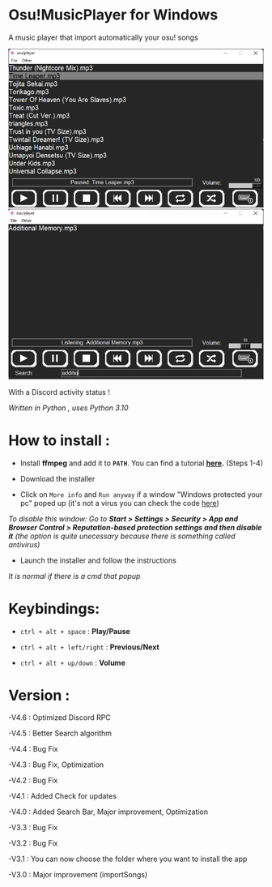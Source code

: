 # Osu!MusicPlayer for Windows

A music player that import automatically your osu! songs

![Screenshot](screenshot1.png)
![Screenshot](screenshot2.png)

With a Discord activity status !

*Written in Python , uses Python 3.10*

# How to install :

- Install **ffmpeg** and add it to **`PATH`**. You can find a tutorial **[here](https://www.geeksforgeeks.org/how-to-install-ffmpeg-on-windows/).** (Steps 1-4)

- Download the installer

- Click on `More info` and `Run anyway` if a window "Windows protected your pc" poped up (it's not a virus you can check the code [here](https://github.com/OJddJO/osu-music-player/tree/main/osu!player))

*To disable this window: Go to **Start > Settings > Security > App and Browser Control > Reputation-based protection settings and then disable it** (the option is quite unecessary because there is something called antivirus)*

- Launch the installer and follow the instructions

*It is normal if there is a cmd that popup*

# Keybindings:

- `ctrl + alt + space` : **Play/Pause**

- `ctrl + alt + left/right` : **Previous/Next**

- `ctrl + alt + up/down` : **Volume**

# Version :

-V4.6 : Optimized Discord RPC

-V4.5 : Better Search algorithm

-V4.4 : Bug Fix

-V4.3 : Bug Fix, Optimization

-V4.2 : Bug Fix

-V4.1 : Added Check for updates

-V4.0 : Added Search Bar, Major improvement, Optimization

-V3.3 : Bug Fix

-V3.2 : Bug Fix

-V3.1 : You can now choose the folder where you want to install the app

-V3.0 : Major improvement (importSongs)
